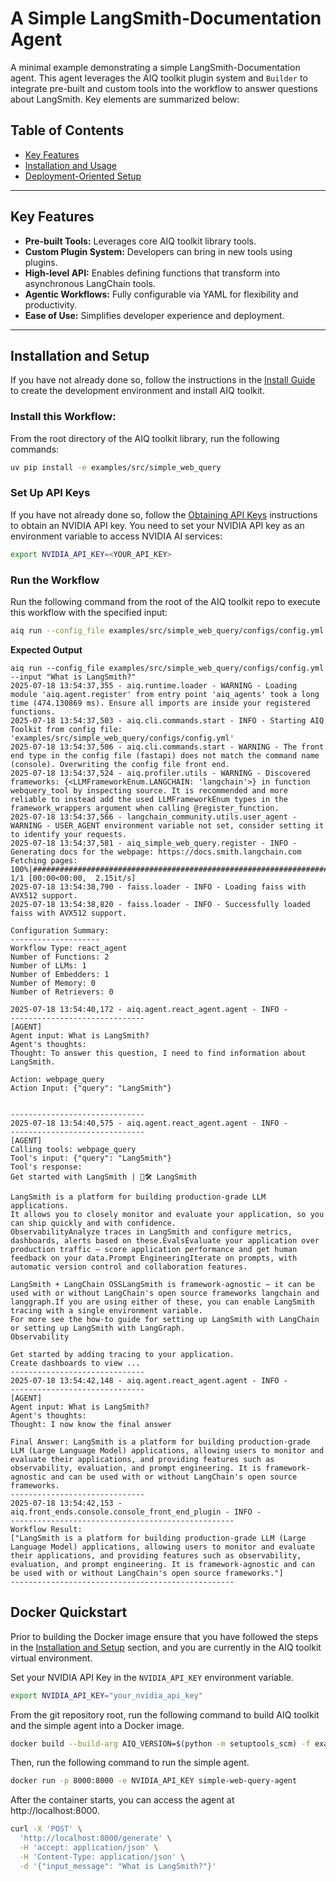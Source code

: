 <!--
SPDX-FileCopyrightText: Copyright (c) 2025, NVIDIA CORPORATION & AFFILIATES. All rights reserved.
SPDX-License-Identifier: Apache-2.0

Licensed under the Apache License, Version 2.0 (the "License");
you may not use this file except in compliance with the License.
You may obtain a copy of the License at

http://www.apache.org/licenses/LICENSE-2.0

Unless required by applicable law or agreed to in writing, software
distributed under the License is distributed on an "AS IS" BASIS,
WITHOUT WARRANTIES OR CONDITIONS OF ANY KIND, either express or implied.
See the License for the specific language governing permissions and
limitations under the License.
-->

# A Simple LangSmith-Documentation Agent

A minimal example demonstrating a simple LangSmith-Documentation agent. This agent leverages the AIQ toolkit plugin system and `Builder` to integrate pre-built and custom tools into the workflow to answer questions about LangSmith. Key elements are summarized below:

## Table of Contents

* [Key Features](#key-features)
* [Installation and Usage](#installation-and-setup)
* [Deployment-Oriented Setup](#docker-quickstart)

---

## Key Features

- **Pre-built Tools:** Leverages core AIQ toolkit library tools.
- **Custom Plugin System:** Developers can bring in new tools using plugins.
- **High-level API:** Enables defining functions that transform into asynchronous LangChain tools.
- **Agentic Workflows:** Fully configurable via YAML for flexibility and productivity.
- **Ease of Use:** Simplifies developer experience and deployment.

---

## Installation and Setup

If you have not already done so, follow the instructions in the [Install Guide](../../../docs/source/quick-start/installing.md#install-from-source) to create the development environment and install AIQ toolkit.

### Install this Workflow:

From the root directory of the AIQ toolkit library, run the following commands:

```bash
uv pip install -e examples/src/simple_web_query
```

### Set Up API Keys
If you have not already done so, follow the [Obtaining API Keys](../../../docs/source/quick-start/installing.md#obtaining-api-keys) instructions to obtain an NVIDIA API key. You need to set your NVIDIA API key as an environment variable to access NVIDIA AI services:

```bash
export NVIDIA_API_KEY=<YOUR_API_KEY>
```

### Run the Workflow

Run the following command from the root of the AIQ toolkit repo to execute this workflow with the specified input:

```bash
aiq run --config_file examples/src/simple_web_query/configs/config.yml --input "What is LangSmith?"
```

**Expected Output**

```console
aiq run --config_file examples/src/simple_web_query/configs/config.yml --input "What is LangSmith?"
2025-07-18 13:54:37,355 - aiq.runtime.loader - WARNING - Loading module 'aiq.agent.register' from entry point 'aiq_agents' took a long time (474.130869 ms). Ensure all imports are inside your registered functions.
2025-07-18 13:54:37,503 - aiq.cli.commands.start - INFO - Starting AIQ Toolkit from config file: 'examples/src/simple_web_query/configs/config.yml'
2025-07-18 13:54:37,506 - aiq.cli.commands.start - WARNING - The front end type in the config file (fastapi) does not match the command name (console). Overwriting the config file front end.
2025-07-18 13:54:37,524 - aiq.profiler.utils - WARNING - Discovered frameworks: {<LLMFrameworkEnum.LANGCHAIN: 'langchain'>} in function webquery_tool by inspecting source. It is recommended and more reliable to instead add the used LLMFrameworkEnum types in the framework_wrappers argument when calling @register_function.
2025-07-18 13:54:37,566 - langchain_community.utils.user_agent - WARNING - USER_AGENT environment variable not set, consider setting it to identify your requests.
2025-07-18 13:54:37,581 - aiq_simple_web_query.register - INFO - Generating docs for the webpage: https://docs.smith.langchain.com
Fetching pages: 100%|####################################################################################################################################################################################| 1/1 [00:00<00:00,  2.15it/s]
2025-07-18 13:54:38,790 - faiss.loader - INFO - Loading faiss with AVX512 support.
2025-07-18 13:54:38,820 - faiss.loader - INFO - Successfully loaded faiss with AVX512 support.

Configuration Summary:
--------------------
Workflow Type: react_agent
Number of Functions: 2
Number of LLMs: 1
Number of Embedders: 1
Number of Memory: 0
Number of Retrievers: 0

2025-07-18 13:54:40,172 - aiq.agent.react_agent.agent - INFO - 
------------------------------
[AGENT]
Agent input: What is LangSmith?
Agent's thoughts: 
Thought: To answer this question, I need to find information about LangSmith.

Action: webpage_query
Action Input: {"query": "LangSmith"}


------------------------------
2025-07-18 13:54:40,575 - aiq.agent.react_agent.agent - INFO - 
------------------------------
[AGENT]
Calling tools: webpage_query
Tool's input: {"query": "LangSmith"}
Tool's response: 
Get started with LangSmith | 🦜️🛠️ LangSmith

LangSmith is a platform for building production-grade LLM applications.
It allows you to closely monitor and evaluate your application, so you can ship quickly and with confidence.
ObservabilityAnalyze traces in LangSmith and configure metrics, dashboards, alerts based on these.EvalsEvaluate your application over production traffic — score application performance and get human feedback on your data.Prompt EngineeringIterate on prompts, with automatic version control and collaboration features.

LangSmith + LangChain OSSLangSmith is framework-agnostic — it can be used with or without LangChain's open source frameworks langchain and langgraph.If you are using either of these, you can enable LangSmith tracing with a single environment variable.
For more see the how-to guide for setting up LangSmith with LangChain or setting up LangSmith with LangGraph.
Observability​

Get started by adding tracing to your application.
Create dashboards to view ...
------------------------------
2025-07-18 13:54:42,148 - aiq.agent.react_agent.agent - INFO - 
------------------------------
[AGENT]
Agent input: What is LangSmith?
Agent's thoughts: 
Thought: I now know the final answer

Final Answer: LangSmith is a platform for building production-grade LLM (Large Language Model) applications, allowing users to monitor and evaluate their applications, and providing features such as observability, evaluation, and prompt engineering. It is framework-agnostic and can be used with or without LangChain's open source frameworks.
------------------------------
2025-07-18 13:54:42,153 - aiq.front_ends.console.console_front_end_plugin - INFO - 
--------------------------------------------------
Workflow Result:
["LangSmith is a platform for building production-grade LLM (Large Language Model) applications, allowing users to monitor and evaluate their applications, and providing features such as observability, evaluation, and prompt engineering. It is framework-agnostic and can be used with or without LangChain's open source frameworks."]
--------------------------------------------------
```

## Docker Quickstart

Prior to building the Docker image ensure that you have followed the steps in the [Installation and Setup](#installation-and-setup) section, and you are currently in the AIQ toolkit virtual environment.

Set your NVIDIA API Key in the `NVIDIA_API_KEY` environment variable.

```bash
export NVIDIA_API_KEY="your_nvidia_api_key"
```

From the git repository root, run the following command to build AIQ toolkit and the simple agent into a Docker image.

```bash
docker build --build-arg AIQ_VERSION=$(python -m setuptools_scm) -f examples/src/simple_web_query/Dockerfile -t simple-web-query-agent .
```

Then, run the following command to run the simple agent.

```bash
docker run -p 8000:8000 -e NVIDIA_API_KEY simple-web-query-agent
```

After the container starts, you can access the agent at http://localhost:8000.

```bash
curl -X 'POST' \
  'http://localhost:8000/generate' \
  -H 'accept: application/json' \
  -H 'Content-Type: application/json' \
  -d '{"input_message": "What is LangSmith?"}'
```
